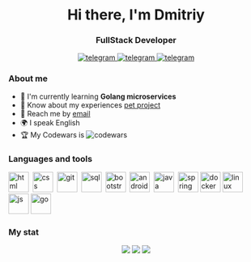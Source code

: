 <div id="header" align="center">
<h1>Hi there, I'm 
Dmitriy </h1>
<h3>FullStack Developer</h3>


<a href="https://t.me/Dmitry_Dav1denko">
<img src="https://img.shields.io/badge/Telegram-blue?style=for-the-badge&logo=telegram&logoColor=white" alt="telegram"/>
</a>
<a href="mailto:david3nko_dmitriy@mail.ru">
<img src="https://img.shields.io/badge/Email-blue?style=for-the-badge&logo=gmail&logoColor=white" alt="telegram"/>
</a>
  <a href="https://www.dav1denko.site">
<img src="https://img.shields.io/badge/My_Site-blue?style=for-the-badge&logo=messenger&logoColor=white" alt="telegram"/>
</a>
</div>

### About me
- 📔 I'm currently learning **Golang microservices**
- 📂 Know about my experiences [pet project](https://github.com/Dav1denko?tab=repositories)
- 📧 Reach me by [email](mailto:david3nko_dmitriy@mail.ru)
- 🌍 I speak English
- 🏆 My Codewars is  <img src="https://www.codewars.com/users/alykard_boy/badges/micro" alt ="codewars"/>&nbsp;

### Languages and tools

<img src="https://cdn.jsdelivr.net/gh/devicons/devicon/icons/html5/html5-plain-wordmark.svg" title="html" width="40" height="40"/>&nbsp;
<img src="https://cdn.jsdelivr.net/gh/devicons/devicon/icons/css3/css3-plain-wordmark.svg" title="css" width="40" height="40"/>&nbsp;
<img src="https://cdn.jsdelivr.net/gh/devicons/devicon/icons/git/git-plain.svg" title="git" width="40" height="40"/>&nbsp;
<img src="https://cdn.jsdelivr.net/gh/devicons/devicon/icons/postgresql/postgresql-original.svg" title="sql" width="40" height="40"/>&nbsp;
<img src="https://cdn.jsdelivr.net/gh/devicons/devicon/icons/bootstrap/bootstrap-plain.svg" title="bootstrap" width="40" height="40"/>&nbsp;
<img src="https://cdn.jsdelivr.net/gh/devicons/devicon/icons/androidstudio/androidstudio-original.svg" title="android" width="40" height="40"/>&nbsp;
<img src="https://cdn.jsdelivr.net/gh/devicons/devicon/icons/java/java-plain.svg" title="java" width="40" height="40"/>&nbsp;
<img src="https://cdn.jsdelivr.net/gh/devicons/devicon/icons/spring/spring-original-wordmark.svg" title="spring" width="40" height="40"/>
<img src="https://cdn.jsdelivr.net/gh/devicons/devicon/icons/docker/docker-plain-wordmark.svg" title="docker" width="40" height="40"/>
<img src="https://cdn.jsdelivr.net/gh/devicons/devicon/icons/linux/linux-original.svg" title="linux" width="40" height="40"/>
<img src="https://cdn.jsdelivr.net/gh/devicons/devicon/icons/javascript/javascript-original.svg" title="js" width="40" height="40"/>
<img src="https://cdn.jsdelivr.net/gh/devicons/devicon/icons/go/go-original-wordmark.svg" title="go" width="40" height="40"/>

### My stat
<div id="stat" align="center">
<img src="http://github-profile-summary-cards.vercel.app/api/cards/profile-details?username=Dav1denko&theme=default"/>
<img src="http://github-profile-summary-cards.vercel.app/api/cards/repos-per-language?username=Dav1denko&theme=default"/>
<img src="http://github-profile-summary-cards.vercel.app/api/cards/stats?username=Dav1denko&theme=default"/>
</div>
<!--
**Dav1denko/Dav1denko** is a ✨ _special_ ✨ repository because its `README.md` (this file) appears on your GitHub profile.

Here are some ideas to get you started:

- 🔭 I’m currently working on ...
- 🌱 I’m currently learning ...
- 👯 I’m looking to collaborate on ...
- 🤔 I’m looking for help with ...
- 💬 Ask me about ...
- 📫 How to reach me: ...
- 😄 Pronouns: ...
- ⚡ Fun fact: ...
-->
